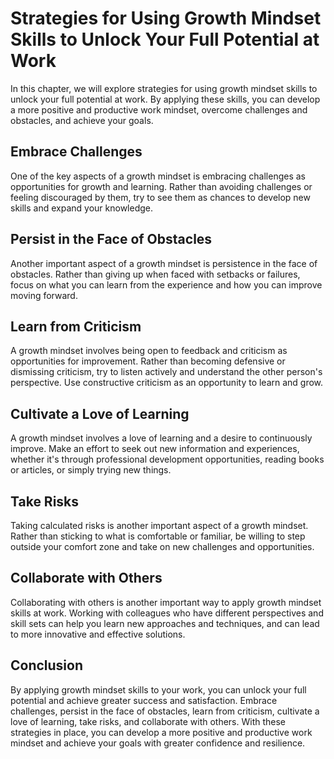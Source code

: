Strategies for Using Growth Mindset Skills to Unlock Your Full Potential at Work
=================================================================================================================================================================

In this chapter, we will explore strategies for using growth mindset skills to unlock your full potential at work. By applying these skills, you can develop a more positive and productive work mindset, overcome challenges and obstacles, and achieve your goals.

Embrace Challenges
------------------

One of the key aspects of a growth mindset is embracing challenges as opportunities for growth and learning. Rather than avoiding challenges or feeling discouraged by them, try to see them as chances to develop new skills and expand your knowledge.

Persist in the Face of Obstacles
--------------------------------

Another important aspect of a growth mindset is persistence in the face of obstacles. Rather than giving up when faced with setbacks or failures, focus on what you can learn from the experience and how you can improve moving forward.

Learn from Criticism
--------------------

A growth mindset involves being open to feedback and criticism as opportunities for improvement. Rather than becoming defensive or dismissing criticism, try to listen actively and understand the other person's perspective. Use constructive criticism as an opportunity to learn and grow.

Cultivate a Love of Learning
----------------------------

A growth mindset involves a love of learning and a desire to continuously improve. Make an effort to seek out new information and experiences, whether it's through professional development opportunities, reading books or articles, or simply trying new things.

Take Risks
----------

Taking calculated risks is another important aspect of a growth mindset. Rather than sticking to what is comfortable or familiar, be willing to step outside your comfort zone and take on new challenges and opportunities.

Collaborate with Others
-----------------------

Collaborating with others is another important way to apply growth mindset skills at work. Working with colleagues who have different perspectives and skill sets can help you learn new approaches and techniques, and can lead to more innovative and effective solutions.

Conclusion
----------

By applying growth mindset skills to your work, you can unlock your full potential and achieve greater success and satisfaction. Embrace challenges, persist in the face of obstacles, learn from criticism, cultivate a love of learning, take risks, and collaborate with others. With these strategies in place, you can develop a more positive and productive work mindset and achieve your goals with greater confidence and resilience.
